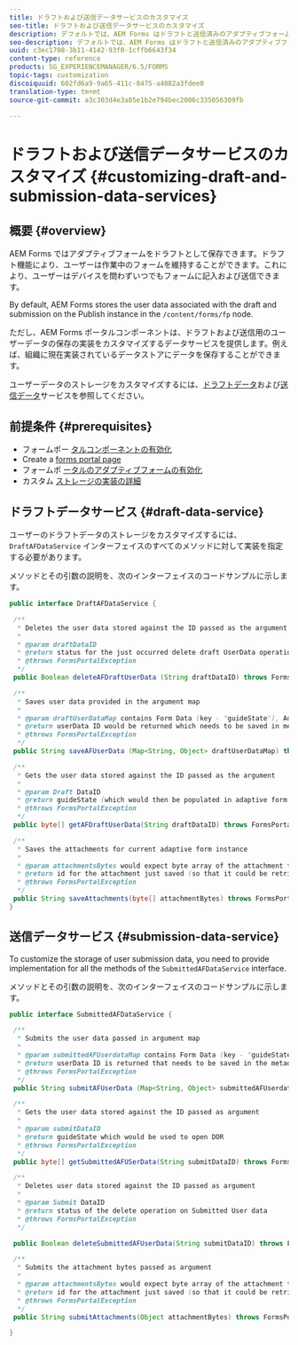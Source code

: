 ```yaml
---
title: ドラフトおよび送信データサービスのカスタマイズ
seo-title: ドラフトおよび送信データサービスのカスタマイズ
description: デフォルトでは、AEM Forms はドラフトと送信済みのアダプティブフォームをパブリッシュインスタンスのデフォルトのノードに保存します。ただし、AEM Forms のドラフトと送信データサービスを設定することにより、ドラフトおよび送信済みアダプティブフォームのストレージをカスタマイズできます。
seo-description: デフォルトでは、AEM Forms はドラフトと送信済みのアダプティブフォームをパブリッシュインスタンスのデフォルトのノードに保存します。ただし、AEM Forms のドラフトと送信データサービスを設定することにより、ドラフトおよび送信済みアダプティブフォームのストレージをカスタマイズできます。
uuid: c3ec1708-3b11-4142-93f0-1cffb6643f34
content-type: reference
products: SG_EXPERIENCEMANAGER/6.5/FORMS
topic-tags: customization
discoiquuid: 602fd6a9-9a65-411c-8475-a4082a3fdee0
translation-type: tm+mt
source-git-commit: a3c303d4e3a85e1b2e794bec2006c335056309fb

---
```



# ドラフトおよび送信データサービスのカスタマイズ {#customizing-draft-and-submission-data-services}

## 概要 {#overview}

AEM Forms ではアダプティブフォームをドラフトとして保存できます。ドラフト機能により、ユーザーは作業中のフォームを維持することができます。これにより、ユーザーはデバイスを問わずいつでもフォームに記入および送信できます。

By default, AEM Forms stores the user data associated with the draft and submission on the Publish instance in the `/content/forms/fp` node.

ただし、AEM Forms ポータルコンポーネントは、ドラフトおよび送信用のユーザーデータの保存の実装をカスタマイズするデータサービスを提供します。例えば、組織に現在実装されているデータストアにデータを保存することができます。

ユーザーデータのストレージをカスタマイズするには、[ドラフトデータ](/help/forms/using/custom-draft-submission-data-services.md#p-draft-data-service-p)および[送信データ](/help/forms/using/custom-draft-submission-data-services.md#p-submission-data-service-p)サービスを参照してください。

## 前提条件 {#prerequisites}

* フォームポー [タルコンポーネントの有効化](/help/forms/using/enabling-forms-portal-components.md)
* Create a [forms portal page](/help/forms/using/creating-form-portal-page.md)
* フォームポ [ータルのアダプティブフォームの有効化](/help/forms/using/draft-submission-component.md)
* カスタム [ストレージの実装の詳細](/help/forms/using/draft-submission-component.md#customizing-the-storage)

## ドラフトデータサービス {#draft-data-service}

ユーザーのドラフトデータのストレージをカスタマイズするには、`DraftAFDataService` インターフェイスのすべてのメソッドに対して実装を指定する必要があります。

メソッドとその引数の説明を、次のインターフェイスのコードサンプルに示します。

```java
public interface DraftAFDataService {

 /**
  * Deletes the user data stored against the ID passed as the argument
  *
  * @param draftDataID
  * @return status for the just occurred delete draft UserData operation
  * @throws FormsPortalException
  */
 public Boolean deleteAFDraftUserData (String draftDataID) throws FormsPortalException;

 /**
  * Saves user data provided in the argument map
  *
  * @param draftUserDataMap contains Form Data (key - "guideState"), Adaptive Form Name (Key - "guideName"), and Draft DataID (Key - "userDataID") in case of update
  * @return userData ID would be returned which needs to be saved in metadata node
  * @throws FormsPortalException
  */
 public String saveAFUserData (Map<String, Object> draftUserDataMap) throws FormsPortalException;

 /**
  * Gets the user data stored against the ID passed as the argument
  *
  * @param Draft DataID
  * @return guideState (which would then be populated in adaptive form to reload the draft) which is stored against draftDataID
  * @throws FormsPortalException
  */
 public byte[] getAFDraftUserData(String draftDataID) throws FormsPortalException;

 /**
  * Saves the attachments for current adaptive form instance
  *
  * @param attachmentsBytes would expect byte array of the attachment to be saved
  * @return id for the attachment just saved (so that it could be retrieved later)
  * @throws FormsPortalException
  */
 public String saveAttachments(byte[] attachmentBytes) throws FormsPortalException;
}
```

## 送信データサービス {#submission-data-service}

To customize the storage of user submission data, you need to provide implementation for all the methods of the `SubmittedAFDataService` interface.

メソッドとその引数の説明を、次のインターフェイスのコードサンプルに示します。

```java
public interface SubmittedAFDataService {

 /**
  * Submits the user data passed in argument map
  *
  * @param submittedAFUserdataMap contains Form Data (key - "guideState"), Adaptive Form Name (Key - "guideName"), and Draft DataID (Key - "userDataID")
  * @return userData ID is returned that needs to be saved in the metadata node
  * @throws FormsPortalException
  */
 public String submitAFUserData (Map<String, Object> submittedAFUserdataMap) throws FormsPortalException;

 /**
  * Gets the user data stored against the ID passed as argument
  *
  * @param submitDataID
  * @return guideState which would be used to open DOR
  * @throws FormsPortalException
  */
 public byte[] getSubmittedAFUSerData(String submitDataID) throws FormsPortalException;

 /**
  * Deletes user data stored against the ID passed as argument
  *
  * @param Submit DataID
  * @return status of the delete operation on Submitted User data
  * @throws FormsPortalException
  */

 public Boolean deleteSubmittedAFUserData(String submitDataID) throws FormsPortalException;

 /**
  * Submits the attachment bytes passed as argument
  *
  * @param attachmentsBytes would expect byte array of the attachment to be saved
  * @return id for the attachment just saved (so that it could be retrieved later)
  * @throws FormsPortalException
  */
 public String submitAttachments(Object attachmentBytes) throws FormsPortalException;

}
```


